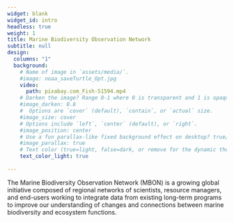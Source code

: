 ```yaml
---
widget: blank
widget_id: intro
headless: true
weight: 1
title: Marine Biodiversity Observation Network
subtitle: null
design:
  columns: "1"
  background:
    # Name of image in `assets/media/`.
    #image: noaa_saveTurtle_Opt.jpg
    video: 
      path: pixabay.com_Fish-51594.mp4
    # Darken the image? Range 0-1 where 0 is transparent and 1 is opaque.
    #image_darken: 0.8
    #  Options are `cover` (default), `contain`, or `actual` size.
    #image_size: cover 
    # Options include `left`, `center` (default), or `right`.
    #image_position: center
    # Use a fun parallax-like fixed background effect on desktop? true/false
    #image_parallax: true
    # Text color (true=light, false=dark, or remove for the dynamic theme color).
    text_color_light: true
    
---
```


The Marine Biodiversity Observation Network (MBON) is a growing global initiative composed of regional networks of scientists, resource managers, and end-users working to integrate data from existing long-term programs to improve our understanding of changes and connections between marine biodiversity and ecosystem functions.
